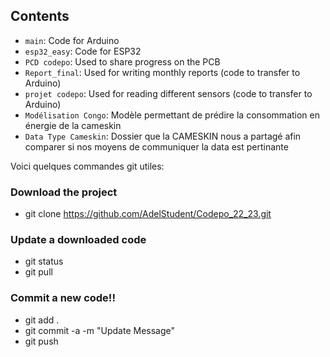 ## Contents
- `main`: Code for Arduino
- `esp32_easy`: Code for ESP32
- `PCD codepo`: Used to share progress on the PCB
- `Report_final`: Used for writing monthly reports (code to transfer to Arduino)
- `projet codepo`: Used for reading different sensors (code to transfer to Arduino)
- `Modélisation Congo`: Modèle permettant de prédire la consommation en énergie de la cameskin
- `Data Type Cameskin`: Dossier que la CAMESKIN nous a partagé afin comparer si nos moyens de communiquer la data est pertinante


Voici quelques commandes git utiles:

### Download the project
- git clone https://github.com/AdelStudent/Codepo_22_23.git

### Update a downloaded code
- git status
- git pull

### Commit a new code!!
- git add .
- git commit -a -m "Update Message"
- git push
